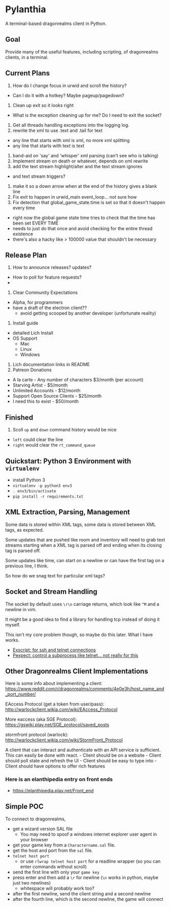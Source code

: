 # Pylanthia

A terminal-based dragonrealms client in Python.


## Goal

Provide many of the useful features, including scripting, of dragonrealms clients, in a terminal.


## Current Plans

1. How do I change focus in urwid and scroll the history? 
  - Can I do it with a hotkey? Maybe pageup/pagedown?
1. Clean up exit so it looks right
  - What is the exception cleaning up for me? Do I need to exit the socket?
1. Get all threads handling exceptions into the logging log.
1. rewrite the xml to use .text and .tail for text
  - any line that starts with xml is xml, no more xml splitting
  - any line that starts with text is text
1. band-aid on 'say' and 'whisper' xml parsing (can't see who is talking)
1. Implement stream on death or whatever, depends on xml rewrite
1. add the text stream highlight/alter and the text stream ignores
  - and text stream triggers?
1. make it so a down arrow when at the end of the history gives a blank line
1. Fix exit to happen in urwid_main event_loop... not sure how
1. Fix detection that global_game_state.time is set so that it doesn't happen every time
  - right now the global game state time tries to check that the time has been set EVERY TIME
  - needs to just do that once and avoid checking for the entire thread existence
  - there's also a hacky like > 100000 value that shouldn't be necessary


## Release Plan

1. How to announce releases? updates?
  - How to poll for feature requests?
  - 
1. Clear Community Expectations
  - Alpha, for programmers
  - have a draft of the electron client??
    - avoid getting scooped by another developer (unfortunate reality)
1. Install guide
  - detailed Lich Install
  - OS Support
    - Mac
    - Linux
    - Windows
1. Lich documentation links in README
1. Patreon Donations
  - A la carte - Any number of characters $3/month (per account)
  - Starving Artist - $5/month
  - Unlimited Accounts - $12/month
  - Support Open Source Clients - $25/month
  - I need this to exist - $50/month
  


## Finished

1. Scoll `up` and `down` command history would be nice
  - `left` could clear the line
  - `right` would clear the `rt_command_queue`


## Quickstart: Python 3 Environment with `virtualenv`

- install Python 3
- `virtualenv -p python3 env3`
- `. env3/bin/activate`
- `pip install -r requirements.txt`


## XML Extraction, Parsing, Management

Some data is stored within XML tags, some data is stored between XML tags, as expected.

Some updates that are pushed like room and inventory will need to grab text streams starting when a XML tag is parsed off and ending when its closing tag is parsed off.

Some updates like time, can start on a newline or can have the first tag on a previous line, I think.

So how do we snag text for particular xml tags?


## Socket and Stream Handling

The socket by default uses `\r\n` carriage returns, which look like `^M` and a newline in vim.

It might be a good idea to find a library for handling tcp instead of doing it myself.

This isn't my core problem though, so maybe do this later.  What I have works.

- [Exscript: for ssh and telnet connections](https://exscript.readthedocs.io/en/latest/index.html)
- [Pexpect: control a subprocess like telnet... not really for this](https://github.com/pexpect/pexpect)


## Other Dragonrealms Client Implementations

Here is some info about implementing a client: https://www.reddit.com/r/dragonrealms/comments/4e0e3h/host_name_and_port_number/

EAccess Protocol (get a token from user/pass): http://warlockclient.wikia.com/wiki/EAccess_Protocol

More eaccess (aka SGE Protocol): https://gswiki.play.net/SGE_protocol/saved_posts

stormfront protocol (warlock): http://warlockclient.wikia.com/wiki/StormFront_Protocol

A client that can interact and authenticate with an API service is sufficient. This can easily be done with react.
    - Client should be on a website
    - Client should poll state and refresh the UI
    - Client should be easy to type into
    - Client should have options to offer rich features

### Here is an elanthipedia entry on front ends

- https://elanthipedia.play.net/Front_end


## Simple POC

To connect to dragonrealms, 

- get a wizard version SAL file
    - You may need to spoof a windows internet explorer user agent in your browser
- get your game key from a `Charactername.sal` file.
- get the host and port from the `sal` file.
- `telnet host port`
    - or use `rlwrap telnet host port` for a readline wrapper (so you can enter commands without scroll)
- send the first line with only your `game key`
- press enter and then add a `\r` for newline (`\n` works in python, maybe just two newlines)
    - whitespace will probably work too?
- after the first newline, send the client string and a second newline
- after the fourth line, which is the second newline, the game will connect

